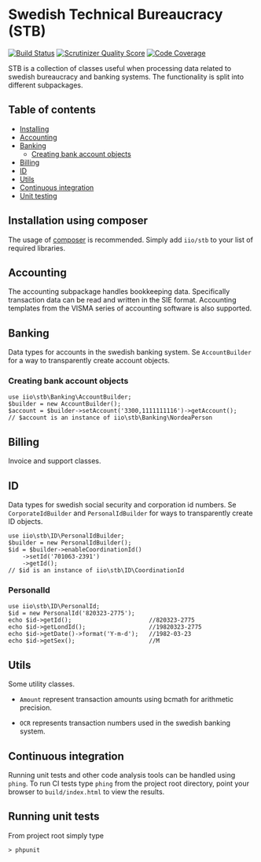 Swedish Technical Bureaucracy (STB)
===================================
[![Build Status](https://travis-ci.org/iio/Swedish-Technical-Bureaucracy.png?branch=master)](https://travis-ci.org/iio/Swedish-Technical-Bureaucracy)
[![Scrutinizer Quality Score](https://scrutinizer-ci.com/g/iio/Swedish-Technical-Bureaucracy/badges/quality-score.png?s=7b3a25b6ccb38244fb5bb0b5d3fa2556bf35726e)](https://scrutinizer-ci.com/g/iio/Swedish-Technical-Bureaucracy/)
[![Code Coverage](https://scrutinizer-ci.com/g/iio/Swedish-Technical-Bureaucracy/badges/coverage.png?s=53a09ec7902fb2e92b1264a9a527162f21639187)](https://scrutinizer-ci.com/g/iio/Swedish-Technical-Bureaucracy/)

STB is a collection of classes useful when processing data related to swedish 
bureaucracy and banking systems. The functionality is split into different
subpackages.


Table of contents
-----------------
* [Installing](#installation-using-composer)
* [Accounting](#accounting)
* [Banking](#banking)
    * [Creating bank account objects](#creating-bank-account-objects)
* [Billing](#billing)
* [ID](#id)
* [Utils](#utils)
* [Continuous integration](#continuous-integration)
* [Unit testing](#running-unit-tests)


Installation using composer
---------------------------
The usage of [composer](http://getcomposer.org/) is recommended. Simply add
`iio/stb` to your list of required libraries.


Accounting
----------
The accounting subpackage handles bookkeeping data. Specifically transaction
data can be read and written in the SIE format. Accounting templates from the
VISMA series of accounting software is also supported.


Banking
-------
Data types for accounts in the swedish banking system. Se `AccountBuilder` for
a way to transparently create account objects.

### Creating bank account objects

    use iio\stb\Banking\AccountBuilder;
    $builder = new AccountBuilder();
    $account = $builder->setAccount('3300,1111111116')->getAccount();
    // $account is an instance of iio\stb\Banking\NordeaPerson


Billing
-------
Invoice and support classes.


ID
--
Data types for swedish social security and corporation id numbers. Se
`CorporateIdBuilder` and `PersonalIdBuilder` for ways to transparently create ID
objects.

    use iio\stb\ID\PersonalIdBuilder;
    $builder = new PersonalIdBuilder();
    $id = $builder->enableCoordinationId()
        ->setId('701063-2391')
        ->getId();
    // $id is an instance of iio\stb\ID\CoordinationId

### PersonalId

    use iio\stb\ID\PersonalId;
    $id = new PersonalId('820323-2775');
    echo $id->getId();                      //820323-2775
    echo $id->getLondId();                  //19820323-2775
    echo $id->getDate()->format('Y-m-d');   //1982-03-23
    echo $id->getSex();                     //M


Utils
-----
Some utility classes.
 
 * `Amount` represent transaction amounts using bcmath for arithmetic precision.
 
 * `OCR` represents transaction numbers used in the swedish banking system.


Continuous integration
----------------------
Running unit tests and other code analysis tools can be handled using `phing`.
To run CI tests type `phing` from the project root directory, point your browser
to `build/index.html` to view the results.


Running unit tests
------------------
From project root simply type

    > phpunit
